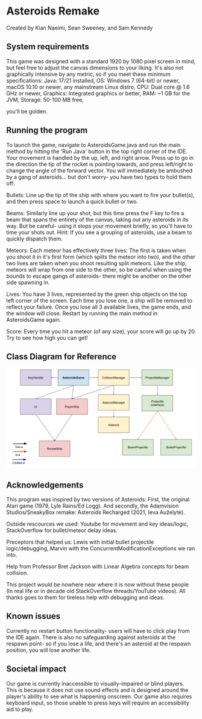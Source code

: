 # Asteroids Remake
Created by Kian Naeimi, Sean Sweeney, and Sam Kennedy

## System requirements
This game was designed with a standard 1920 by 1080 pixel screen in mind, but feel free to adjust the canvas dimensions to your liking. It's also not graphically intensive by any metric, so if you meet these minimum specifications:
Java: 17/21 installed,
OS: Windows 7 (64-bit) or newer, macOS 10.10 or newer, any mainstream Linux distro,
CPU: Dual core @ 1.6 GHz or newer,
Graphics: Integrated graphics or better,
RAM: ~1 GB for the JVM, 
Storage: 50-100 MB free,

you'll be golden. 



## Running the program
To launch the game, navigate to AsteroidsGame.java and run the main method by hitting the 'Run Java' button in the top right corner of the
IDE. Your movement is handled by the up, left, and right arrow. Press up to go in the direction the tip of the rocket is pointing towards,
and press left/right to change the angle of the forward vector. You will immediately be ambushed by a gang of asteroids... but don't worry-
you have two types to hold them off:
    
Bullets: Line up the tip of the ship with where you want to fire your bullet(s), and then press space to launch a quick bullet or two. 
        
Beams: Similarly line up your shot, but this time press the F key to fire a beam that spans the entirety of the canvas, taking out any 
asteroids in its way. But be careful- using it stops your movement briefly, so you'll have to time your shots out. Hint: If you see a grouping of asteroids, use a beam to quickly dispatch them.

Meteors: Each meteor has effectively three lives: The first is taken when you shoot it in it's first form (which splits the meteor into two), and the other two lives are taken when you shoot resulting split meteors. Like the ship, meteors will wrap from one side to the other,
so be careful when using the bounds to escape gangs of asteroids- there might be another on the other side spawning in. 
    
Lives: You have 3 lives, represented by the green ship objects on the top left corner of the screen. Each time you lose one, 
a ship will be removed to reflect your failure. Once you lose all 3 available lives, the game ends, and the window will close. Restart
by running the main method in AsteroidsGame again.

Score: Every time you hit a meteor (of any size), your score will go up by 20. Try to see how high you can get!

## Class Diagram for Reference

![Class Diagram](./FinalClassDiagram.png)
    


## Acknowledgements
This program was inspired by two versions of Asteroids: First, the original Atari game (1979, Lyle Rains/Ed Logg). And secondly,
the Adamvision Studios/SneakyBox remake: Asteroids Recharged (2021, Ieva Auželytė).
    
Outside rescources we used: Youtube for movement and key ideas/logic, StackOverflow for bullet/meteor delay ideas.

Preceptors that helped us: Lewis with initial bullet projectile logic/debugging, Marvin with the  ConcurrentModificationExceptions we ran into.
    
Help from Professor Bret Jackson with Linear Algebra concepts for beam collision. 
    
This project would be nowhere near where it is now without these people (In real life or in decade old StackOverflow threads/YouTube videos). All thanks goes to them for tireless help with debugging and ideas.

## Known issues

Currently no restart button functionality- users will have to click play from the IDE again.
There is also no safeguarding against asteroids at the respawn point- so if you lose a life, 
and there's an asteroid at the respawn position, you will lose another life.

## Societal impact
Our game is currently inaccessible to visually-impaired or blind players.
This is because it does not use sound effects and is designed around the player's ability to see what is happening onscreen.
Our game also requires keyboard input, so those unable to press keys will require an accessibility aid to play.

